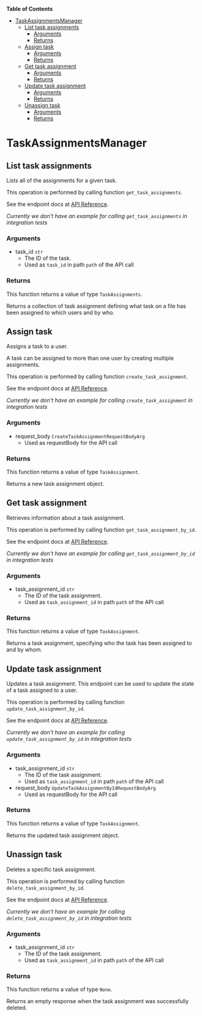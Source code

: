 <!-- START doctoc generated TOC please keep comment here to allow auto update -->
<!-- DON'T EDIT THIS SECTION, INSTEAD RE-RUN doctoc TO UPDATE -->
**Table of Contents**

- [TaskAssignmentsManager](#taskassignmentsmanager)
  - [List task assignments](#list-task-assignments)
    - [Arguments](#arguments)
    - [Returns](#returns)
  - [Assign task](#assign-task)
    - [Arguments](#arguments-1)
    - [Returns](#returns-1)
  - [Get task assignment](#get-task-assignment)
    - [Arguments](#arguments-2)
    - [Returns](#returns-2)
  - [Update task assignment](#update-task-assignment)
    - [Arguments](#arguments-3)
    - [Returns](#returns-3)
  - [Unassign task](#unassign-task)
    - [Arguments](#arguments-4)
    - [Returns](#returns-4)

<!-- END doctoc generated TOC please keep comment here to allow auto update -->

# TaskAssignmentsManager

## List task assignments

Lists all of the assignments for a given task.

This operation is performed by calling function `get_task_assignments`.

See the endpoint docs at
[API Reference](https://developer.box.com/reference/get-tasks-id-assignments/).

*Currently we don't have an example for calling `get_task_assignments` in integration tests*

### Arguments

- task_id `str`
  - The ID of the task.
  - Used as `task_id` in path `path` of the API call


### Returns

This function returns a value of type `TaskAssignments`.

Returns a collection of task assignment defining what task on
a file has been assigned to which users and by who.


## Assign task

Assigns a task to a user.

A task can be assigned to more than one user by creating multiple
assignments.

This operation is performed by calling function `create_task_assignment`.

See the endpoint docs at
[API Reference](https://developer.box.com/reference/post-task-assignments/).

*Currently we don't have an example for calling `create_task_assignment` in integration tests*

### Arguments

- request_body `CreateTaskAssignmentRequestBodyArg`
  - Used as requestBody for the API call


### Returns

This function returns a value of type `TaskAssignment`.

Returns a new task assignment object.


## Get task assignment

Retrieves information about a task assignment.

This operation is performed by calling function `get_task_assignment_by_id`.

See the endpoint docs at
[API Reference](https://developer.box.com/reference/get-task-assignments-id/).

*Currently we don't have an example for calling `get_task_assignment_by_id` in integration tests*

### Arguments

- task_assignment_id `str`
  - The ID of the task assignment.
  - Used as `task_assignment_id` in path `path` of the API call


### Returns

This function returns a value of type `TaskAssignment`.

Returns a task assignment, specifying who the task has been assigned to
and by whom.


## Update task assignment

Updates a task assignment. This endpoint can be
used to update the state of a task assigned to a user.

This operation is performed by calling function `update_task_assignment_by_id`.

See the endpoint docs at
[API Reference](https://developer.box.com/reference/put-task-assignments-id/).

*Currently we don't have an example for calling `update_task_assignment_by_id` in integration tests*

### Arguments

- task_assignment_id `str`
  - The ID of the task assignment.
  - Used as `task_assignment_id` in path `path` of the API call
- request_body `UpdateTaskAssignmentByIdRequestBodyArg`
  - Used as requestBody for the API call


### Returns

This function returns a value of type `TaskAssignment`.

Returns the updated task assignment object.


## Unassign task

Deletes a specific task assignment.

This operation is performed by calling function `delete_task_assignment_by_id`.

See the endpoint docs at
[API Reference](https://developer.box.com/reference/delete-task-assignments-id/).

*Currently we don't have an example for calling `delete_task_assignment_by_id` in integration tests*

### Arguments

- task_assignment_id `str`
  - The ID of the task assignment.
  - Used as `task_assignment_id` in path `path` of the API call


### Returns

This function returns a value of type `None`.

Returns an empty response when the task
assignment was successfully deleted.


